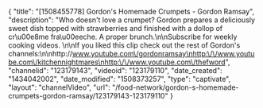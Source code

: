 {
    "title": "[1508455778] Gordon's Homemade Crumpets - Gordon Ramsay",
    "description": "Who doesn't love a crumpet? Gordon prepares a deliciously sweet dish topped with strawberries and finished with a dollop of cr\u00e8me fra\u00eeche. A proper brunch.\n\nSubscribe for weekly cooking videos. \n\nIf you liked this clip check out the rest of Gordon's channels:\n\nhttp:\/\/www.youtube.com\/gordonramsay\nhttp:\/\/www.youtube.com\/kitchennightmares\nhttp:\/\/www.youtube.com\/thefword",
    "channelid": "123179143",
    "videoid": "123179110",
    "date_created": "1434042002",
    "date_modified": "1508373257",
    "type": "captivate",
    "layout": "channelVideo",
    "url": "\/food-network\/gordon-s-homemade-crumpets-gordon-ramsay\/123179143-123179110"
}